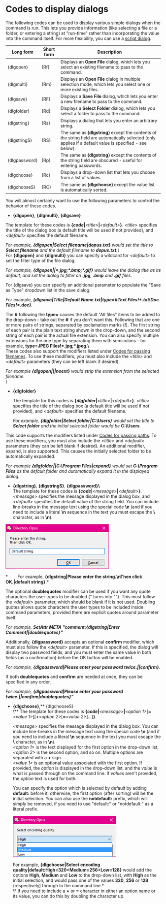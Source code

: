 # Codes to display dialogs

The following codes can be used to display various simple dialogs when the command is run. This lets you provide information (like selecting a file or a folder, or entering a string) at "run-time" rather than incorporating the value into the command itself. For more flexibility, you can use a [script dialog](/Manual/scripting/script_dialogs/RAEDME.md).

| Long form | Short form | Description |
| --- | --- | --- |
| {dlgopen} | {Rf} | Displays an **Open File** dialog, which lets you select an existing filename to pass to the command. |
| {dlgmulti} | {Rm} | Displays an **Open File** dialog in multiple selection mode, which lets you select one or more existing files. |
| {dlgsave} | {RF} | Displays a **Save File** dialog, which lets you enter a new filename to pass to the command. |
| {dlgfolder} | {Rd} | Displays a **Select Folder** dialog, which lets you select a folder to pass to the command. |
| {dlgstring} | {Rs} | Displays a dialog that lets you enter an arbitrary string. |
| {dlgstringS} | {RS} | The same as **{dlgstring}** except the contents of the string field are automatically selected (only applies if a default value is specified - see below). |
| {dlgpassword} | {Rp} | The same as **{dlgstring}** except the contents of the string field are obscured - useful for entering passwords. |
| {dlgchoose} | {Rc} | Displays a drop-down list that lets you choose from a list of values. |
| {dlgchooseS} | {RC} | The same as **{dlgchoose}** except the value list is automatically sorted. |

You will almost certainly want to use the following parameters to control the behavior of these codes.

- **{dlgopen}**, **{dlgmulti}**, **{dlgsave}**

The template for these codes is **{*code*\|***\<title\>***\|***\<default\>***}**. *\<title\>* specifies the title of the dialog box (a default title will be used if not provided), and *\<default\>* specifies the default filename.

*For example, **{dlgopen\|Select filename\|dopus.txt}** would set the title to **Select filename** and the default filename to **dopus.txt**.\\*  
For **{dlgopen}** and **{dlgmulti}** you can specify a wildcard for *\<default\>* to set the filter type of the file dialog.

*For example, **{dlgopen\|\|\*.jpg;\*.bmp;\*.gif}** would leave the dialog title as its default, and set the dialog to filter on **.jpg**, **.bmp** and **.gif** files.*  
  
For {dlgsave} you can specify an additional parameter to populate the "Save as Type" dropdown list in the save dialog.  
  
For example, ***{dlgsave\|Title\|Default Name.txt\|type=#Text Files!\*.txt!Doc Files!\*.doc}***.  
  
The **\#** following the **type=** causes the default "All files" items to be added to the drop-down - take out the **\#** if you don't want this. Following that are one or more pairs of strings, separated by exclamation marks (**!**). The first string of each pair is the plain text string shown in the drop-down, and the second string of each pair is the actual file extension. You can also specify multiple extensions for the one type by separating them with semicolons - for example, **type=JPEG Files!\*.jpg;\*.jpeg**.**\\**  
These codes also support the modifiers listed under [Codes for passing filenames](codes_for_passing_filenames.md). To use these modifiers, you must also include the *\<title\>* and *\<default\>* parameters (they can be left blank if desired).  
  
*For example **{dlgopen\|\|\|noext}** would strip the extension from the selected filename.  
\\*  

- **{dlgfolder}**  
    
  The template for this codes is **{*dlgfolder*\|***\<title\>***\|***\<default\>***}**. *\<title\>* specifies the title of the dialog box (a default title will be used if not provided), and *\<default\>* specifies the default filename.  
    
  *For example, **{dlgfolder\|Select folder\|C:\Users}** would set the title to **Select folder** and the initial selected folder would be* **C:\Users**.  
    

This code supports the modifiers listed under [Codes for passing paths](codes_for_passing_paths.md). To use these modifiers, you must also include the *\<title\>* and *\<default\>* parameters (they can be left blank if desired). An additional modifier, expand, is also supported. This causes the initially selected folder to be automatically expanded.  
  
*For example **{dlgfolder\|\|C:\Program Files\|expand}** would set **C:\Program Files** as the default folder and automatically expand it in the displayed dialog.*

- **{dlgstring}**, **{dlgstringS}**, **{dlgpassword}\\**  
  The template for these codes is **{*code*\|***\<message\>***\|***\<default\>***}**. *\<message\>* specifies the message displayed in the dialog box, and *\<default\>* specifies the default value of the string field. You can include line-breaks in the message text using the special code **\n** (and if you need to include a literal **\n** sequence in the text you must escape the **\\** character, as in **\\n**).

![](/Manual/images/media/dlgstring.png)

*        For example, **{dlgstring\|Please enter the string.\nThen click OK.\|default string}**.*

The optional **doublequotes** modifier can be used if you want any quote characters the user types to be doubled (" turns into ""). This must follow the *\<default\>* parameter, which should be blank if it is not used. Doubling quotes allows quote characters the user types to be included inside command parameters, provided there are explicit quotes around parameter itself.

*For example, **SetAttr META "comment:{dlgstring\|Enter Comment\|\|doublequotes}"***  
  
Additionally, **{dlgpassword}** accepts an optional **confirm** modifier, which must also follow the *\<default\>* parameter. If this is specified, the dialog will display two password fields, and you must enter the same value in both fields (as a confirmation) before the OK button will be enabled.  
  
*For example, **{dlgpassword\|Please enter your password twice.\|\|confirm}**.*

If both **doublequotes** and **confirm** are needed at once, they can be specified in any order.

*For example, **{dlgpassword\|Please enter your password twice.\|\|confirm\|doublequotes}"***  
  

- **{dlgchoose}**,\*\* {dlgchooseS}  
  \\\*\* The template for these codes is **{*code*\|***\<message\>***\|***\<option 1\>*\[**=***\<value 1\>*\]\[**+***\<option 2\>*\[**=***\<value 2\>*\]...\]**}**.  
    
  *\<message\>* specifies the message displayed in the dialog box. You can include line-breaks in the message text using the special code **\n** (and if you need to include a literal **\n** sequence in the text you must escape the **\\** character, as in **\\n**).  
  *\<option 1\>* is the text displayed for the first option in the drop-down list, *\<option 2\>* is the second option, and so on. Multiple options are separated with a **+** sign.  
  *\<value 1\>* is an optional value associated with the first option. If provided, the *option* is displayed in the drop-down list, and the *value* is what is passed through on the command line. If *values* aren't provided, the *option* text is used for both.  
    
  You can specify the option which is selected by default by adding **default:** before it; otherwise, the first option (after sorting) will be the initial selection. You can also use the **notdefault:** prefix, which will simply be removed, if you need to use "default:" or "notdefault:" as a literal prefix.  
    
  ![](/Manual/images/media/dlgchoose.png)  
    
  For example, **{dlgchoose\|Select encoding quality\|default:High=320+Medium=256+Low=128}** would add the options **High**, **Medium** and **Low** to the drop-down list, with **High** as the initial selection, and would pass one of the values **320**, **256** or **128** (respectively) through to the command line.*  
  \\* If you need to include a **+** or **=** character in either an option name or its value, you can do this by doubling the character up.
